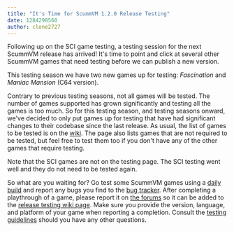 ```yaml
---
title: "It's Time for ScummVM 1.2.0 Release Testing"
date: 1284298560
author: clone2727
---
```


Following up on the SCI game testing, a testing session for the next ScummVM release has arrived! It's time to point and click at several other ScummVM games that need testing before we can publish a new version.

This testing season we have two new games up for testing: *Fascination* and *Maniac Mansion* (C64 version).

Contrary to previous testing seasons, not all games will be tested. The number of games supported has grown significantly and testing all the games is too much. So for this testing season, and testing seasons onward, we've decided to only put games up for testing that have had significant changes to their codebase since the last release. As usual, the list of games to be tested is on the [wiki](http://wiki.scummvm.org/index.php/Release_Testing/1.2.0). The page also lists games that are not required to be tested, but feel free to test them too if you don't have any of the other games that require testing.

Note that the SCI games are not on the testing page. The SCI testing went well and they do not need to be tested again.

So what are you waiting for? Go test some ScummVM games using a [daily build](/downloads/#daily) and report any bugs you find to the [bug tracker](http://bugs.scummvm.org/). After completing a playthrough of a game, please report it on [the forums](http://forums.scummvm.org/viewtopic.php?t=9320) so it can be added to the [release testing wiki page](http://wiki.scummvm.org/index.php/Release_Testing/1.2.0). Make sure you provide the version, language, and platform of your game when reporting a completion. Consult the [testing guidelines](http://wiki.scummvm.org/index.php/Release_Testing) should you have any other questions.
